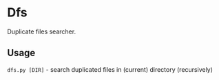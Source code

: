 # Dfs
Duplicate files searcher.

## Usage
`dfs.py [DIR]` - search duplicated files in (current) directory (recursively)
